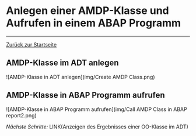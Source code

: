 # Anlegen einer AMDP-Klasse und Aufrufen in einem ABAP Programm
---

[Zurück zur Startseite](https://wolfgangzeller.github.io/ABAP-for-SAP-BW/)

## AMDP-Klasse im ADT anlegen
![AMDP-Klasse in ADT anlegen](img/Create AMDP Class.png)

## AMDP-Klasse in ABAP Programm aufrufen
![AMDP-Klasse in ABAP Programm aufrufen](img/Call AMDP Class in ABAP report2.png)


*Nächste Schritte:*
LINK(Anzeigen des Ergebnisses einer OO-Klasse im ADT)
